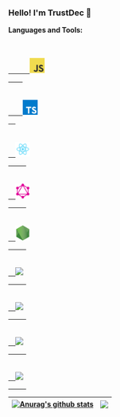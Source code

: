 
### Hello! I'm TrustDec 👋

**Languages and Tools:**  

<code>
    <a href="https://github.com/TrustDec">
      <img height="30" src="https://raw.githubusercontent.com/github/explore/80688e429a7d4ef2fca1e82350fe8e3517d3494d/topics/javascript/javascript.png">
    </a>
</code>
<code>
  <a href="https://github.com/TrustDec">
    <img height="30" src="https://raw.githubusercontent.com/github/explore/80688e429a7d4ef2fca1e82350fe8e3517d3494d/topics/typescript/typescript.png">
  </a>
</code>
<code>
  <a href="https://github.com/facebook/react/">
  <img height="30" src="https://raw.githubusercontent.com/github/explore/80688e429a7d4ef2fca1e82350fe8e3517d3494d/topics/react/react.png">
     </a>
</code>
<code>
  <a href="https://github.com/TrustDec">
  <img height="30" src="https://raw.githubusercontent.com/github/explore/5c058a388828bb5fde0bcafd4bc867b5bb3f26f3/topics/graphql/graphql.png">
     </a>
</code>
<code>
  <a href="https://github.com/TrustDec">
  <img height="30" src="https://raw.githubusercontent.com/github/explore/80688e429a7d4ef2fca1e82350fe8e3517d3494d/topics/nodejs/nodejs.png">
     </a>
</code> 
<code>
  <a href="https://github.com/TrustDec">
  <img height="30" src="https://avatars.githubusercontent.com/u/88368777?s=64&v=4">
     </a>
</code>  
<code>
  <a href="https://github.com/TrustDec">
  <img height="30" src="https://avatars.githubusercontent.com/u/39974763?s=64&v=4">
     </a>
</code>  
<code>
  <a href="https://github.com/TrustDec">
  <img height="30" src="https://avatars.githubusercontent.com/u/39607406?s=64&v=4">
     </a>
</code>  
<code>
  <a href="https://github.com/TrustDec">
  <img height="30" src="https://avatars.githubusercontent.com/u/44854347?s=64&v=4">
     </a>
</code>  

>

| <a href="https://github.com/TrustDec"><img align="center" src="https://github-readme-stats.vercel.app/api?username=TrustDec&show_icons=true&include_all_commits=true&theme=tokyonight&hide_border=true" alt="Anurag's github stats" /></a> | <a href="https://github.com/TrustDec"><img align="center" src="https://github-readme-stats.vercel.app/api/top-langs/?username=TrustDec&layout=compact&theme=tokyonight&hide_border=true" /></a> |
| ------------- | ------------- |
